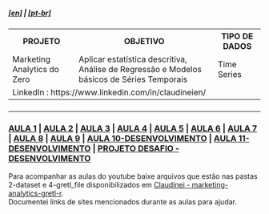 <h5><a href="blank_">[en]</a> | <a href="blank_">[pt-br]</a>
</h5>
<h5>
<div>
  <table>
    <tr>
      <th>PROJETO</th>
      <th>OBJETIVO</th>
      <th>TIPO DE DADOS</th>
    </tr>
    <tr>
      <td>Marketing Analytics do Zero</td>
      <td>Aplicar estatística descritiva, Análise de Regressão e Modelos básicos de Séries Temporais</td>
      <td>Time Series</td>
    </tr>
    <tr>
        <td colspan="4">LinkedIn : https://www.linkedin.com/in/claudineien/</td>
    </tr>
  </table>
</div>
</h5>
<hr>
<h3><a href="https://github.com/claudineien/marketing-analytics-gretl-r/tree/main/0-documentation/mrktng_anlzng_01.md">AULA 1</a> | <a href="https://github.com/claudineien/marketing-analytics-gretl-r/tree/main/0-documentation/mrktng_anlzng_02.md">AULA 2</a> | <a href="https://github.com/claudineien/marketing-analytics-gretl-r/tree/main/0-documentation/mrktng_anlzng_03.md">AULA 3</a> | <a href="https://github.com/claudineien/marketing-analytics-gretl-r/tree/main/0-documentation/mrktng_anlzng_04.md">AULA 4</a> | <a href="https://github.com/claudineien/marketing-analytics-gretl-r/tree/main/0-documentation/mrktng_anlzng_05.md">AULA 5</a> | <a href="https://github.com/claudineien/marketing-analytics-gretl-r/tree/main/0-documentation/mrktng_anlzng_06.md">AULA 6</a> | <a href="https://github.com/claudineien/marketing-analytics-gretl-r/tree/main/0-documentation/mrktng_anlzng_07.md">AULA 7</a> | <a href="https://github.com/claudineien/marketing-analytics-gretl-r/tree/main/0-documentation/mrktng_anlzng_08.md">AULA 8</a> | <a href="https://github.com/claudineien/marketing-analytics-gretl-r/tree/main/0-documentation/mrktng_anlzng_09.md">AULA 9</a> | <a href="https://github.com/claudineien/marketing-analytics-gretl-r/tree/main/0-documentation/mrktng_anlzng_10.md">AULA 10-DESENVOLVIMENTO</a> | <a href="https://github.com/claudineien/marketing-analytics-gretl-r/tree/main/0-documentation/mrktng_anlzng_11.md">AULA 11-DESENVOLVIMENTO</a> | <a href="https://github.com/claudineien/marketing-analytics-gretl-r/tree/main/0-documentation/mrktng_anlzng_11prjt.md">PROJETO DESAFIO -DESENVOLVIMENTO</a></h3>
<p>Para acompanhar as aulas do youtube baixe arquivos que estão nas pastas 2-dataset e 4-gretl_file disponibilizados em <a href="https://github.com/claudineien/marketing-analytics-gretl-r">Claudinei - marketing-analytics-gretl-r</a>.<br>
Documentei links de sites mencionados durante as aulas para ajudar.<br></p>
